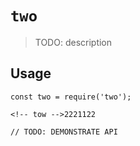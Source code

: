 # `two`

> TODO: description

## Usage

```
const two = require('two');

<!-- tow -->2221122

// TODO: DEMONSTRATE API
```
